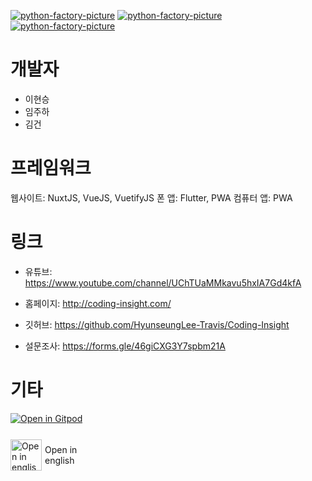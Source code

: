 <a href="https://github.com/HyunseungLee-Travis/Coding-Insight/issues"><img alt="python-factory-picture"  src="https://img.shields.io/github/issues/HyunseungLee-Travis/Coding-Insight"></a>
<a href="https://github.com/HyunseungLee-Travis/Coding-Insight/network"><img alt="python-factory-picture"  src="https://img.shields.io/github/forks/HyunseungLee-Travis/Coding-Insight"></a>
<a href="https://github.com/HyunseungLee-Travis/Coding-Insight/stargazers"><img alt="python-factory-picture"  src="https://img.shields.io/github/stars/HyunseungLee-Travis/Coding-Insight"></a>

# 개발자

- 이현승
- 임주하
- 김건

# 프레임워크

웹사이트: NuxtJS, VueJS, VuetifyJS
폰 앱: Flutter, PWA
컴퓨터 앱: PWA

# 링크

- 유튜브: https://www.youtube.com/channel/UChTUaMMkavu5hxIA7Gd4kfA

- 홈페이지: http://coding-insight.com/

- 깃허브: https://github.com/HyunseungLee-Travis/Coding-Insight

- 설문조사: https://forms.gle/46giCXG3Y7spbm21A

# 기타

[![Open in Gitpod](https://gitpod.io/button/open-in-gitpod.svg)](https://hyunseungleetra-codingin-kgg26mbu8wo.ws-us27.gitpod.io/)

<div style="display: flex; width: 150px">
<div style="margin: auto;">
<a><img src="https://gogeticon.net/files/2233841/d749b461f0a49af9594148348faf9c58.png" alt="Open in english" width="50"/></a>
</div>

<div style="margin: auto; margin: 5px;"><p>Open in english</p></div>
</div>
